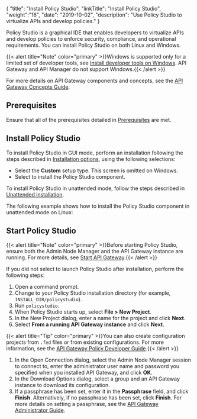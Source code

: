 {
"title": "Install Policy Studio",
"linkTitle": "Install Policy Studio",
"weight":"16",
"date": "2019-10-02",
"description": "Use Policy Studio to virtualize APIs and develop policies."
}

Policy Studio is a graphical IDE that enables developers to virtualize APIs and develop policies to enforce security, compliance, and operational requirements.
You can install Policy Studio on both Linux and Windows.

{{< alert title="Note" color="primary" >}}Windows is supported only for a limited set of developer tools, see [Install developer tools on Windows](../../../InstallGuideTopics/install_dev_tools.htm). API Gateway and API Manager do not support Windows.{{< /alert >}}

For more details on API Gateway components and concepts, see the [API Gateway Concepts Guide](/bundle/APIGateway_77_ConceptsGuide_allOS_en_HTML5).

## Prerequisites

Ensure that all of the prerequisites detailed in [Prerequisites](/docs/apigtw_install/system_requirements) are met.

## Install Policy Studio

To install Policy Studio in GUI mode, perform an installation following the steps described in [Installation options](/docs/apigtw_install/installation), using the following selections:

* Select the **Custom** setup type.
    This screen is omitted on Windows.
* Select to install the Policy Studio component.

To install Policy Studio in unattended mode, follow the steps described in [Unattended installation](/docs/apigtw_install/installation_unattended).

The following example shows how to install the Policy Studio component in unattended mode on Linux:

## Start Policy Studio

{{< alert title="Note" color="primary" >}}Before starting Policy Studio, ensure both the Admin Node Manager and the API Gateway instance are running. For more details, see [Start API Gateway](/docs/apigtw_install/install_gateway).{{< /alert >}}

If you did not select to launch Policy Studio after installation, perform the following steps:

1. Open a command prompt.
2. Change to your Policy Studio installation directory (for example, `INSTALL_DIR/policystudio`).
3. Run `policystudio`.
4. When Policy Studio starts up, select **File > New Project**.
5. In the New Project dialog, enter a name for the project and click **Next**.
6. Select **From a running API Gateway instance** and click **Next**.

{{< alert title="Tip" color="primary" >}}You can also create configuration projects from `.fed` files or from existing configurations. For more information, see the
[API Gateway Policy Developer Guide](/bundle/APIGateway_77_PolicyDevGuide_allOS_en_HTML5/).{{< /alert >}}

1. In the Open Connection dialog, select the Admin Node Manager session to connect to, enter the administrator user name and password you specified when you installed API Gateway, and click **OK**.
2. In the Download Options dialog, select a group and an API Gateway instance to download its configuration.
3. If a passphrase has been set, enter it in the **Passphrase** field, and click **Finish**. Alternatively, if no passphrase has been set, click **Finish**. For more details on setting a passphrase, see the  [API Gateway Administrator Guide](/bundle/APIGateway_77_AdministratorGuide_allOS_en_HTML5/).
